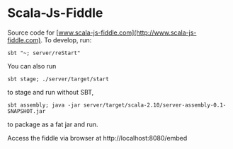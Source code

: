Scala-Js-Fiddle
==============

Source code for [www.scala-js-fiddle.com](http://www.scala-js-fiddle.com). To develop, run:

```
sbt "~; server/reStart"
```

You can also run

```
sbt stage; ./server/target/start
```

to stage and run without SBT,

```
sbt assembly; java -jar server/target/scala-2.10/server-assembly-0.1-SNAPSHOT.jar
```

to package as a fat jar and run.

Access the fiddle via browser at http://localhost:8080/embed
